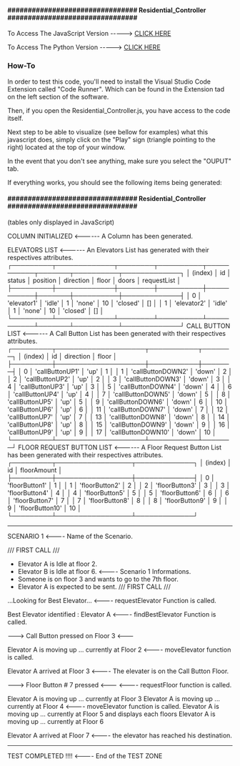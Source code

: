 <h4>################################ Residential_Controller ################################</h4>

To Access The JavaScript Version -----> [CLICK HERE](https://github.com/CptnWookie/Rocket_Elevators_Controllers/blob/master/Residential_Controller.js)

To Access The Python Version -----> [CLICK HERE](https://github.com/CptnWookie/Rocket_Elevators_Controllers/blob/master/Residential_Controller.py)


<h3>How-To</h3>
In order to test this code, you'll need to install the Visual Studio Code Extension called "Code Runner". Which can be found in the Extension tad on the left section of the software.

Then, if you open the Residential_Controller.js, you have access to the code itself.

Next step to be able to visualize (see bellow for examples) what this javascript does, simply click on the "Play" sign (triangle pointing to the right) located at the top of your window.

In the event that you don't see anything, make sure you select the "OUPUT" tab.

If everything works, you should see the following items being generated:

<h4>################################ Residential_Controller ################################</h4>

(tables only displayed in JavaScript)

COLUMN INITIALIZED        <------ A Column has been generated.

ELEVATORS LIST            <------ An Elevators List has generated with their respectives attributes.
┌─────────┬─────────────┬────────┬──────────┬───────────┬───────┬──────────┬─────────────┐
│ (index) │     id      │ status │ position │ direction │ floor │  doors   │ requestList │
├─────────┼─────────────┼────────┼──────────┼───────────┼───────┼──────────┼─────────────┤
│    0    │ 'elevator1' │ 'idle' │    1     │  'none'   │  10   │ 'closed' │     []      │
│    1    │ 'elevator2' │ 'idle' │    1     │  'none'   │  10   │ 'closed' │     []      │
└─────────┴─────────────┴────────┴──────────┴───────────┴───────┴──────────┴─────────────┘
CALL BUTTON LIST          <------ A Call Button List has been generated with their respectives attributes.
┌─────────┬────────────────────┬───────────┬───────┐
│ (index) │         id         │ direction │ floor │
├─────────┼────────────────────┼───────────┼───────┤
│    0    │  'callButtonUP1'   │   'up'    │   1   │
│    1    │ 'callButtonDOWN2'  │  'down'   │   2   │
│    2    │  'callButtonUP2'   │   'up'    │   2   │
│    3    │ 'callButtonDOWN3'  │  'down'   │   3   │
│    4    │  'callButtonUP3'   │   'up'    │   3   │
│    5    │ 'callButtonDOWN4'  │  'down'   │   4   │
│    6    │  'callButtonUP4'   │   'up'    │   4   │
│    7    │ 'callButtonDOWN5'  │  'down'   │   5   │
│    8    │  'callButtonUP5'   │   'up'    │   5   │
│    9    │ 'callButtonDOWN6'  │  'down'   │   6   │
│   10    │  'callButtonUP6'   │   'up'    │   6   │
│   11    │ 'callButtonDOWN7'  │  'down'   │   7   │
│   12    │  'callButtonUP7'   │   'up'    │   7   │
│   13    │ 'callButtonDOWN8'  │  'down'   │   8   │
│   14    │  'callButtonUP8'   │   'up'    │   8   │
│   15    │ 'callButtonDOWN9'  │  'down'   │   9   │
│   16    │  'callButtonUP9'   │   'up'    │   9   │
│   17    │ 'callButtonDOWN10' │  'down'   │  10   │
└─────────┴────────────────────┴───────────┴───────┘
FLOOR REQUEST BUTTON LIST <------ A Floor Request Button List has been generated with their respectives attributes.
┌─────────┬─────────────────┬─────────────┐
│ (index) │       id        │ floorAmount │
├─────────┼─────────────────┼─────────────┤
│    0    │ 'floorButton1'  │      1      │
│    1    │ 'floorButton2'  │      2      │
│    2    │ 'floorButton3'  │      3      │
│    3    │ 'floorButton4'  │      4      │
│    4    │ 'floorButton5'  │      5      │
│    5    │ 'floorButton6'  │      6      │
│    6    │ 'floorButton7'  │      7      │
│    7    │ 'floorButton8'  │      8      │
│    8    │ 'floorButton9'  │      9      │
│    9    │ 'floorButton10' │     10      │
└─────────┴─────────────────┴─────────────┘

-----------------------         

SCENARIO 1                                                      <---- Name of the Scenario.

/// FIRST CALL ///
  - Elevator A is Idle at floor 2.
  - Elevator B is Idle at floor 6.                              <---- Scenario 1 Informations.
  - Someone is on floor 3 and wants to go to the 7th floor.
  - Elevator A is expected to be sent.
/// FIRST CALL ///

...Looking for Best Elevator...                                 <---- requestElevator Function is called.

Best Elevator identified  :  Elevator A                         <---- findBestElevator Function is called.

---> Call Button pressed on Floor 3 <---                        

Elevator A is moving up ... currently at Floor 2                <---- moveElevator function is called.

Elevator A arrived at Floor 3                                   <---- The elevater is on the Call Button Floor.

---> Floor Button # 7 pressed <---                              <---- requestFloor function is called.

Elevator A is moving up ... currently at Floor 3
Elevator A is moving up ... currently at Floor 4                <---- moveElevator function is called.
Elevator A is moving up ... currently at Floor 5                      and displays each floors
Elevator A is moving up ... currently at Floor 6

Elevator A arrived at Floor 7                                   <---- the elevator has reached his destination.

-----------------------

TEST COMPLETED !!!!                                             <---- End of the TEST ZONE







